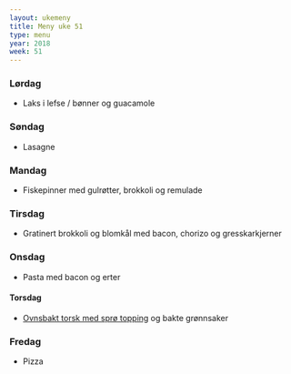 ```yaml
---
layout: ukemeny
title: Meny uke 51
type: menu
year: 2018
week: 51
---
```


### Lørdag

- Laks i lefse / bønner og guacamole

### Søndag

- Lasagne

### Mandag

- Fiskepinner med gulrøtter, brokkoli og remulade

### Tirsdag

- Gratinert brokkoli og blomkål med bacon, chorizo og gresskarkjerner

### Onsdag

- Pasta med bacon og erter

#### Torsdag

- [Ovnsbakt torsk med sprø topping](https://www.godt.no/#!/oppskrift/8246/ovnsbakt-torsk-med-sproe-topping-kapers-og-sitronsmoer) og bakte grønnsaker

### Fredag

- Pizza
